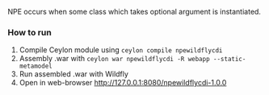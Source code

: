 
NPE occurs when some class which takes optional argument is instantiated.  

### How to run

1. Compile Ceylon module using
	`ceylon compile npewildflycdi`
2. Assembly .war with
	`ceylon war npewildflycdi -R webapp --static-metamodel`
3. Run assembled .war with Wildfly
4. Open in web-browser http://127.0.0.1:8080/npewildflycdi-1.0.0

